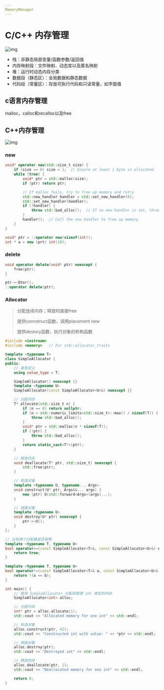```yaml
---
MemoryManager
---
```




# C/C++ 内存管理

![img](https://img-blog.csdnimg.cn/20210610102054691.png?x-oss-process=image/watermark,type_ZmFuZ3poZW5naGVpdGk,shadow_10,text_aHR0cHM6Ly9ibG9nLmNzZG4ubmV0L2NoZW5sb25nX2N4eQ==,size_16,color_FFFFFF,t_70)

- 栈：非静态局部变量/函数参数/返回值
- 内存映射段：文件映射、动态库以及匿名映射
- 堆：运行时动态内存分类
- 数据段（静态区）：全局数据和静态数据
- 代码段（常量区）：存放可执行代码和只读常量，如字面值

## c语言内存管理

malloc，calloc和recalloc以及free

## C++内存管理

![img](https://img-blog.csdnimg.cn/20210610153826397.png?x-oss-process=image/watermark,type_ZmFuZ3poZW5naGVpdGk,shadow_10,text_aHR0cHM6Ly9ibG9nLmNzZG4ubmV0L2NoZW5sb25nX2N4eQ==,size_16,color_FFFFFF,t_70)

### new

```c++
void* operator new(std::size_t size) {
    if (size == 0) size = 1;  // Ensure at least 1 byte is allocated
    while (true) {
        void* ptr = std::malloc(size);
        if (ptr) return ptr;

        // If malloc fails, try to free up memory and retry
        std::new_handler handler = std::set_new_handler(0);
        std::set_new_handler(handler);
        if (!handler) {
            throw std::bad_alloc();  // If no new handler is set, throw exception
        }
        handler();  // Call the new handler to free up memory
    }
}

void* ptr = ::operator new(sizeof(int));
int * a = new (prt) int(10);
```

### delete

```c++
void operator delete(void* ptr) noexcept {
	free(ptr);
}

ptr->~Dtor();
::operator delete(ptr);
```

### Allocator

> 分配连续内存；释放时直接free
>
> 提供connstruct函数，调用placement new
>
> 提供destory函数，执行对象的析构函数

```c++
#include <iostream>
#include <memory>   // For std::allocator_traits

template <typename T>
class SimpleAllocator {
public:
    // 类型定义
    using value_type = T;

    SimpleAllocator() noexcept {}
    template <typename U>
    SimpleAllocator(const SimpleAllocator<U>&) noexcept {}

    // 分配内存
    T* allocate(std::size_t n) {
        if (n == 0) return nullptr;
        if (n > std::numeric_limits<std::size_t>::max() / sizeof(T)) {
            throw std::bad_alloc();
        }
        void* ptr = std::malloc(n * sizeof(T));
        if (!ptr) {
            throw std::bad_alloc();
        }
        return static_cast<T*>(ptr);
    }

    // 释放内存
    void deallocate(T* ptr, std::size_t) noexcept {
        std::free(ptr);
    }

    // 构造对象
    template <typename U, typename... Args>
    void construct(U* ptr, Args&&... args) {
        new (ptr) U(std::forward<Args>(args)...);
    }

    // 销毁对象
    template <typename U>
    void destroy(U* ptr) noexcept {
        ptr->~U();
    }
};

// 比较两个分配器是否相等
template <typename T, typename U>
bool operator==(const SimpleAllocator<T>&, const SimpleAllocator<U>&) noexcept {
    return true;
}

template <typename T, typename U>
bool operator!=(const SimpleAllocator<T>& a, const SimpleAllocator<U>& b) noexcept {
    return !(a == b);
}

int main() {
    // 使用 SimpleAllocator 分配和管理 int 类型的内存
    SimpleAllocator<int> alloc;

    // 分配内存
    int* ptr = alloc.allocate(1);
    std::cout << "Allocated memory for one int" << std::endl;

    // 构造对象
    alloc.construct(ptr, 42);
    std::cout << "Constructed int with value: " << *ptr << std::endl;

    // 销毁对象
    alloc.destroy(ptr);
    std::cout << "Destroyed int" << std::endl;

    // 释放内存
    alloc.deallocate(ptr, 1);
    std::cout << "Deallocated memory for one int" << std::endl;

    return 0;
}

```

